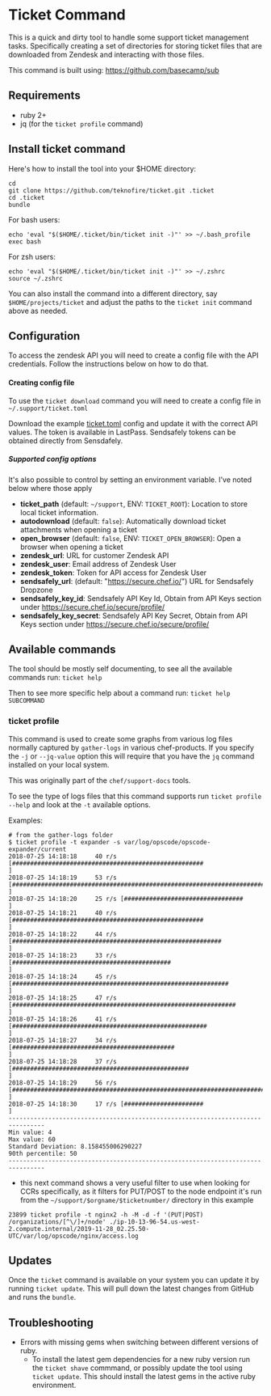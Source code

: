 # Ticket Command

This is a quick and dirty tool to handle some support ticket management tasks.  Specifically creating a set of directories for storing ticket files that are downloaded from Zendesk and interacting with those files.

This command is built using: https://github.com/basecamp/sub

## Requirements

* ruby 2+
* jq (for the `ticket profile` command)

## Install ticket command

Here's how to install the tool into your $HOME directory:

```
cd
git clone https://github.com/teknofire/ticket.git .ticket
cd .ticket
bundle
```

For bash users:

```
echo 'eval "$($HOME/.ticket/bin/ticket init -)"' >> ~/.bash_profile
exec bash
```

For zsh users:

```
echo 'eval "$($HOME/.ticket/bin/ticket init -)"' >> ~/.zshrc
source ~/.zshrc
```

You can also install the command into a different directory, say `$HOME/projects/ticket` and adjust the paths to the `ticket init` command above as needed.

## Configuration

To access the zendesk API you will need to create a config file with the API credentials.  Follow the instructions below on how to do that.

#### Creating config file

To use the `ticket download` command you will need to create a config file in `~/.support/ticket.toml`

Download the example [ticket.toml](ticket-example.toml) config and update it with the correct API values. The token is available in LastPass. Sendsafely tokens can be obtained directly from Sensdafely.

##### Supported config options

It's also possible to control by setting an environment variable. I've noted below where those apply

* __ticket_path__ (default: `~/support`, ENV: `TICKET_ROOT`): Location to store local ticket information.  
* __autodownload__ (default: `false`): Automatically download ticket attachments when opening a ticket
* __open_browser__ (default: `false`, ENV: `TICKET_OPEN_BROWSER`): Open a browser when opening a ticket
* __zendesk_url__: URL for customer Zendesk API
* __zendesk_user__: Email address of Zendesk User
* __zendesk_token__: Token for API access for Zendesk User
* __sendsafely_url__: (default: "https://secure.chef.io/") URL for Sendsafely Dropzone
* __sendsafely_key_id__: Sendsafely API Key Id, Obtain from API Keys section under https://secure.chef.io/secure/profile/
* __sendsafely_key_secret__: Sendsafely API Key Secret, Obtain from API Keys section under https://secure.chef.io/secure/profile/

## Available commands

The tool should be mostly self documenting, to see all the available commands run: `ticket help`

Then to see more specific help about a command run: `ticket help SUBCOMMAND`

### ticket profile

This command is used to create some graphs from various log files normally captured by `gather-logs` in various chef-products.  If you specify the `-j` or `--jq-value` option this will require that you have the `jq` command installed on your local system.  

This was originally part of the `chef/support-docs` tools.  

To see the type of logs files that this command supports run `ticket profile --help` and look at the `-t` available options.

Examples:

```
# from the gather-logs folder
$ ticket profile -t expander -s var/log/opscode/opscode-expander/current
2018-07-25 14:18:18     40 r/s [#####################################################                           ]
2018-07-25 14:18:19     53 r/s [######################################################################          ]
2018-07-25 14:18:20     25 r/s [#################################                                               ]
2018-07-25 14:18:21     40 r/s [#####################################################                           ]
2018-07-25 14:18:22     44 r/s [##########################################################                      ]
2018-07-25 14:18:23     33 r/s [############################################                                    ]
2018-07-25 14:18:24     45 r/s [############################################################                    ]
2018-07-25 14:18:25     47 r/s [##############################################################                  ]
2018-07-25 14:18:26     41 r/s [######################################################                          ]
2018-07-25 14:18:27     34 r/s [#############################################                                   ]
2018-07-25 14:18:28     37 r/s [#################################################                               ]
2018-07-25 14:18:29     56 r/s [##########################################################################      ]
2018-07-25 14:18:30     17 r/s [######################                                                          ]
--------------------------------------------------------------------------------
Min value: 4
Max value: 60
Standard Deviation: 8.158455006290227
90th percentile: 50
--------------------------------------------------------------------------------
```

* this next command shows a very useful filter to use when looking for CCRs specifically, as it filters for PUT/POST to the node endpoint
  it's run from the `~/support/$orgname/$ticketnumber/` directory in this example

```
23899 ticket profile -t nginx2 -h -M -d -f '(PUT|POST) /organizations/[^\/]+/node' ./ip-10-13-96-54.us-west-2.compute.internal/2019-11-28_02.25.50-UTC/var/log/opscode/nginx/access.log
```

## Updates

Once the `ticket` command is available on your system you can update it by running `ticket update`.  This will pull down the latest changes from GitHub and runs the `bundle`.

## Troubleshooting

* Errors with missing gems when switching between different versions of ruby.
  * To install the latest gem dependencies for a new ruby version run the `ticket shave` commmand, or possibly update the tool using `ticket update`. This should install the latest gems in the active ruby environment.
